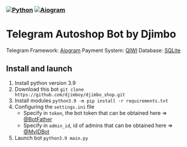 ### [![Python](https://img.shields.io/badge/Python-3.9-blue)](https://www.python.org/downloads/release/python-399/)  [![Aiogram](https://img.shields.io/badge/aiogram-2.25.1-blue)](https://pypi.org/project/aiogram/) 

# Telegram Autoshop Bot by Djimbo

Telegram Framework: [Aiogram](https://github.com/aiogram)
Payment System: [QIWI](https://qiwi.com)
Database: [SQLite](https://www.sqlite.org)

## Install and launch
1. Install python version 3.9
2. Download this bot `git clone https://github.com/djimboy/djimbo_shop.git`
3. Install modules `python3.9 -m pip install -r requirements.txt`
4. Configuring the `settings.ini` file
    * Specify in `token`, the bot token that can be obtained here => [@BotFather](https://t.me/BOTFATHER)
    * Specify in `admin_id`, id of admins that can be obtained here => [@MyIDBot](https://t.me/myidbot)
5. Launch bot `python3.9 main.py`
